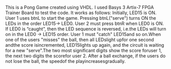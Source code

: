 This is a Pong Game created using VHDL. I used Basys 3 Artix-7 FPGA Trainer Board to test the code. It works as follows: Initially, LED15 is ON. User 1 uses btnL to start the game. Pressing btnL("serve") turns ON the LEDs  in  the  order  LED15->  LED0.  User  2  must  press btnR when  LED0 is ON.  If  LED0  is “caught”, then the LED sequence is reversed, i.e.the LEDs will turn on in the LED0 -> LED15 order. User 1 must "catch" LED15and so on.When one of the users "misses" the ball, then all LEDslight upfor one second andthe score isincremented, LED15lights up again, and the circuit is waiting for a new "serve".The two most significant digits show the score foruser 1, the next two digits the scorefor user 2. After a ball exchange, if the users do not lose the ball, the speedof the playincreasesgradually.
